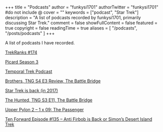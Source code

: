 +++
title = "Podcasts"
author = "funkysi1701"
authorTwitter = "funkysi1701" #do not include @
cover = ""
keywords = ["podcast", "Star Trek"]
description = "A list of podcasts recorded by funkysi1701, primarily discussing Star Trek."
comment = false
showFullContent = false
featured = true
copyright = false
readingTime = true
aliases = [
    "/podcasts",
    "/posts/podcasts"
]
+++

A list of podcasts I have recorded. 

[TrekRanks #174](/posts/2024/trekranks/)

[Picard Season 3](/posts/2023/picard-season-three/)

[Temporal Trek Podcast](/posts/2022/temporal-trek-podcast/)

[Brothers, TNG S4 E3 Review, The Battle Bridge](/posts/2016/brothers-tng-s4-e3-review-battle-bridge/)

[Star Trek is back (in 2017)](/posts/2015/star-trek-is-back-in-2017/)

[The Hunted, TNG S3 E11, The Battle Bridge](/posts/2015/the-hunted-tng-s3-e11-the-battle-bridge/)

[Upper Pylon 2 – 1 x 09: The Passenger](/posts/2015/upper-pylon-2-1-x-09-the-passenger/)

[Ten Forward Episode #135 – Anti Firbob is Back or Simon’s Desert Island Trek](/posts/2015/ten-forward-episode-135-anti-firbob-is-back-or-simons-desert-island-trek/)
